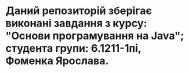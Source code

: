 # Даний репозиторій зберігає виконані завдання з курсу: "Основи програмування на Java"; студента групи: 6.1211-1пі, Фоменка Ярослава.
